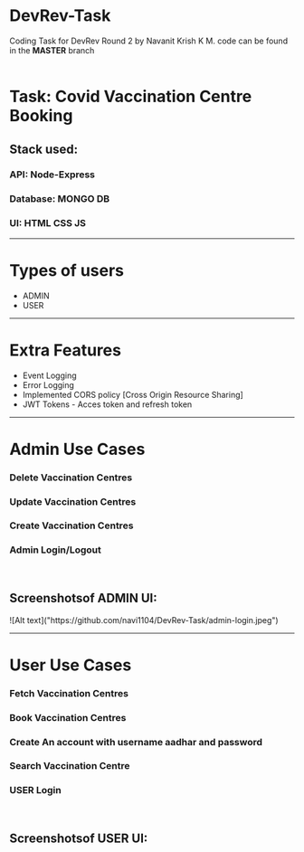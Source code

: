 # DevRev-Task
Coding Task for DevRev Round 2 by Navanit Krish K M. code can be found in the <b>MASTER</b> branch<br><br>
<h1>Task: Covid Vaccination Centre Booking</h1>
<h2>Stack used:</h2>
<h3>API: Node-Express</h3>
<h3>Database: MONGO DB</h3>
<h3>UI: HTML CSS JS</h3>
<hr>
<h1>Types of users</h1>
<ul>
  <li>
    ADMIN
  </li>
<li>USER</li>
</ul>
<hr>
<h1>Extra Features</h1>
<ul>
  <li>Event Logging</li>
  <li>Error Logging</li>
  <li>Implemented CORS policy [Cross Origin Resource Sharing]</li>
  <li>JWT Tokens - Acces token and refresh token</li>
  
</ul>
<hr>
<h1>Admin Use Cases</h1>
<h3>Delete Vaccination Centres</h3>
<h3>Update Vaccination Centres</h3>
<h3>Create Vaccination Centres</h3>
<h3>Admin Login/Logout</h3>
<br>
<h2>Screenshotsof ADMIN UI:</h2>
![Alt text]("https://github.com/navi1104/DevRev-Task/admin-login.jpeg")
<hr>
<h1>User Use Cases</h1>
<h3>Fetch Vaccination Centres</h3>
<h3>Book Vaccination Centres</h3>
<h3>Create An account with username aadhar and password</h3>
<h3>Search Vaccination Centre</h3>
<h3>USER Login</h3>
<br>
<h2>Screenshotsof USER UI:</h2>
